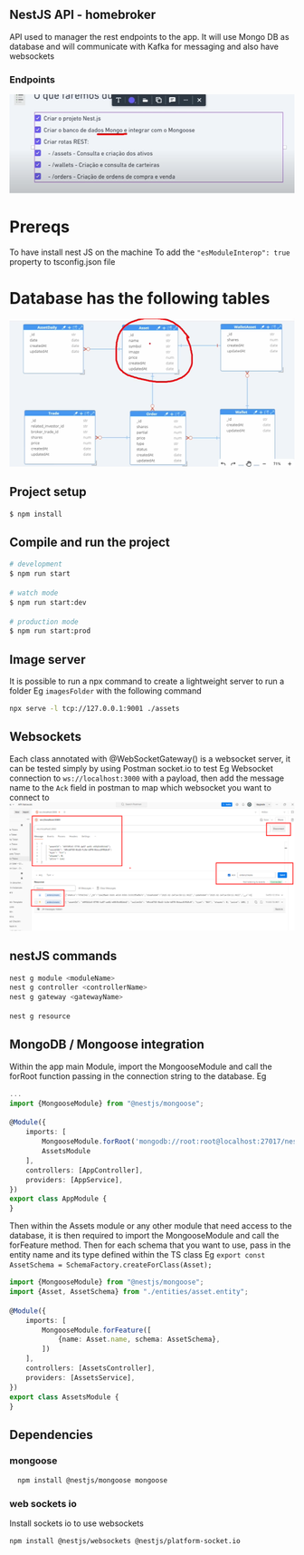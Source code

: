 ## NestJS API - homebroker
API used to manager the rest endpoints to the app. It will use Mongo DB as database and will communicate with Kafka for messaging and also have websockets
### Endpoints

![01-endpoints.png](images/01-endpoints.png)


# Prereqs
To have install nest JS on the machine
To add the `"esModuleInterop": true` property to tsconfig.json file

# Database has the following tables
![02-db.png](images/02-db.png)

## Project setup

```bash
$ npm install
```

## Compile and run the project

```bash
# development
$ npm run start

# watch mode
$ npm run start:dev

# production mode
$ npm run start:prod
```

## Image server
It is possible to run a npx command to create a lightweight server to run a folder Eg `imagesFolder` with the following command
```bash
npx serve -l tcp://127.0.0.1:9001 ./assets
```

## Websockets
Each class annotated with @WebSocketGateway() is a websocket server, it can be tested simply by using Postman socket.io to test
Eg Websocket connection to `ws://localhost:3000` with a payload, then add the message name to the `Ack` field in postman to map which 
websocket you want to connect to
![03-websockets.png](images/03-websockets.png)

## nestJS commands
```bash
nest g module <moduleName>
nest g controller <controllerName>
nest g gateway <gatewayName>

nest g resource
```

## MongoDB / Mongoose integration
Within the app main Module, import the MongooseModule and call the forRoot function passing in the connection string to the database.
Eg 
```typescript
...
import {MongooseModule} from "@nestjs/mongoose";

@Module({
    imports: [
        MongooseModule.forRoot('mongodb://root:root@localhost:27017/nest?authSource=admin&directConnection=true'),
        AssetsModule
    ],
    controllers: [AppController],
    providers: [AppService],
})
export class AppModule {
}

```
Then within the Assets module or any other module that need access to the database, it is then required to import the MongooseModule and call the forFeature method.
Then for each schema that you want to use, pass in the entity name and its type defined within the TS class 
Eg `export const AssetSchema = SchemaFactory.createForClass(Asset);`
```typescript
import {MongooseModule} from "@nestjs/mongoose";
import {Asset, AssetSchema} from "./entities/asset.entity";

@Module({
    imports: [
        MongooseModule.forFeature([
            {name: Asset.name, schema: AssetSchema},
        ])
    ],
    controllers: [AssetsController],
    providers: [AssetsService],
})
export class AssetsModule {
}

```

## Dependencies
### mongoose
```bash
  npm install @nestjs/mongoose mongoose
```

### web sockets io
Install sockets io to use websockets
```bash
npm install @nestjs/websockets @nestjs/platform-socket.io 
```
